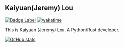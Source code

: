 ## Kaiyuan(Jeremy) Lou

<!--[![Badge Label](https://img.shields.io/badge/homepage-kaiyuanlou.com-blue)](http://fake.kaiyuanlou.com/)-->
[![Badge Label](https://img.shields.io/badge/blog-midstream.cn-blue)](https://midstream.cn/)
[![wakatime](https://wakatime.com/badge/user/f233a57d-6357-44aa-850a-b10280beae95.svg)](https://wakatime.com/@f233a57d-6357-44aa-850a-b10280beae95)

This is Kaiyuan (Jeremy) Lou. A Python/Rust developer.


[![GitHub stats](https://github-readme-stats.vercel.app/api?username=midstreeeam&show=discussions_answered)](https://github.com/midstreeeam/github-readme-stats)   

<!--
  [![Top Langs](https://github-readme-stats.vercel.app/api/top-langs/?username=midstreeeam&layout=donut&hide=html,css,M4,jupyter%20notebook,javascript)](https://github.com/anuraghazra/github-readme-stats)
-->

<!--
[![wakatime stats](https://github-readme-stats.vercel.app/api/wakatime?username=midstream)](https://github.com/midstreeeam/github-readme-stats)
-->
